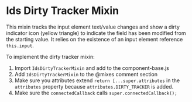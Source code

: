 # Ids Dirty Tracker Mixin

This mixin tracks the input element text/value changes and show a dirty indicator icon (yellow triangle) to indicate the field has been modified from the starting value. It relies on the existence of an input element reference `this.input`.

To implement the dirty tracker mixin:

1. Import `IdsDirtyTrackerMixin` and add to the component-base.js
1. Add `IdsDirtyTrackerMixin` to the @mixes comment section
1. Make sure you attributes extend `return [...super.attributes` in the `attributes` property because `attributes.DIRTY_TRACKER` is added.
1. Make sure the `connectedCallback` calls `super.connectedCallback();`
